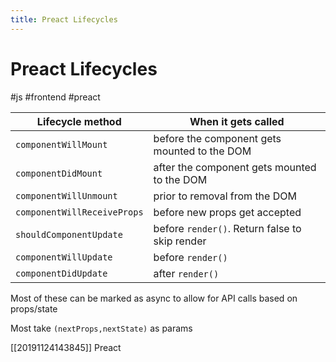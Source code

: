 ```yaml
---
title: Preact Lifecycles
---
```


# Preact Lifecycles

#js #frontend #preact

| Lifecycle method            | When it gets called                            |
|-----------------------------|------------------------------------------------|
| `componentWillMount`        | before the component gets mounted to the DOM   |
| `componentDidMount`         | after the component gets mounted to the DOM    |
| `componentWillUnmount`      | prior to removal from the DOM                  |
| `componentWillReceiveProps` | before new props get accepted                  |
| `shouldComponentUpdate`     | before `render()`. Return false to skip render |
| `componentWillUpdate`       | before `render()`                              |
| `componentDidUpdate`        | after `render()`                               |
Most of these can be marked as async to allow for API calls based on props/state

Most take `(nextProps,nextState)` as params

[[20191124143845]] Preact
